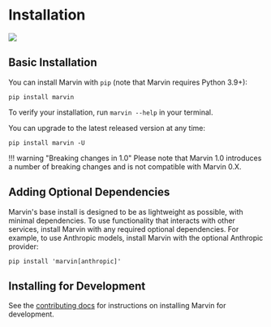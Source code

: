 # Installation

![](../../img/heroes/pip_install_marvin_hero.png)

## Basic Installation

You can install Marvin with `pip` (note that Marvin requires Python 3.9+):

```shell
pip install marvin
``` 

To verify your installation, run `marvin --help` in your terminal. 

You can upgrade to the latest released version at any time:

```shell
pip install marvin -U
```

!!! warning "Breaking changes in 1.0"
    Please note that Marvin 1.0 introduces a number of breaking changes and is not compatible with Marvin 0.X.

## Adding Optional Dependencies
Marvin's base install is designed to be as lightweight as possible, with minimal dependencies. To use functionality that interacts with other services, install Marvin with any required optional dependencies. For example, to use Anthropic models, install Marvin with the optional Anthropic provider:

```shell
pip install 'marvin[anthropic]'
```


## Installing for Development
See the [contributing docs](/src/development_guide/) for instructions on installing Marvin for development.
